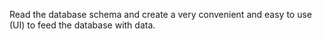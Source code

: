 Read the database schema and create a very convenient and easy to use (UI) to feed the database with data.
